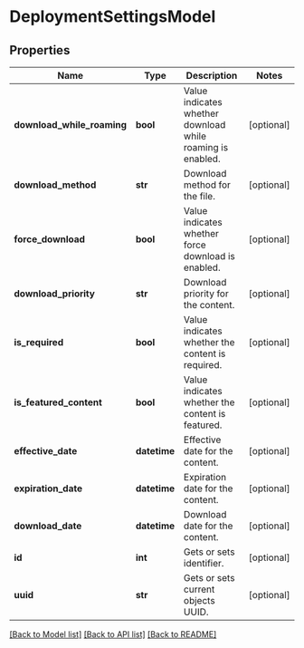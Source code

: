 # DeploymentSettingsModel

## Properties
Name | Type | Description | Notes
------------ | ------------- | ------------- | -------------
**download_while_roaming** | **bool** | Value indicates whether download while roaming is enabled. | [optional] 
**download_method** | **str** | Download method for the file. | [optional] 
**force_download** | **bool** | Value indicates whether force download is enabled. | [optional] 
**download_priority** | **str** | Download priority for the content. | [optional] 
**is_required** | **bool** | Value indicates whether the content is required. | [optional] 
**is_featured_content** | **bool** | Value indicates whether the content is featured. | [optional] 
**effective_date** | **datetime** | Effective date for the content. | [optional] 
**expiration_date** | **datetime** | Expiration date for the content. | [optional] 
**download_date** | **datetime** | Download date for the content. | [optional] 
**id** | **int** | Gets or sets identifier. | [optional] 
**uuid** | **str** | Gets or sets current objects UUID. | [optional] 

[[Back to Model list]](../README.md#documentation-for-models) [[Back to API list]](../README.md#documentation-for-api-endpoints) [[Back to README]](../README.md)


